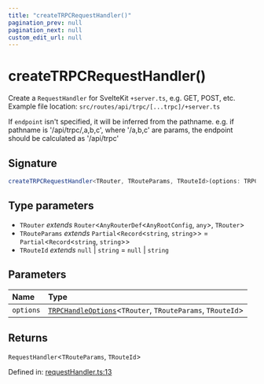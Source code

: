 ```yaml
---
title: "createTRPCRequestHandler()"
pagination_prev: null
pagination_next: null
custom_edit_url: null
---
```


# createTRPCRequestHandler()

Create a `RequestHandler` for SvelteKit `+server.ts`, e.g. GET, POST, etc.
Example file location: `src/routes/api/trpc/[...trpc]/+server.ts`

 If `endpoint` isn't specified, it will be inferred from the pathname.
e.g. if pathname is '/api/trpc/,a,b,c', where '/a,b,c' are params, the endpoint should be calculated as '/api/trpc'

## Signature

```ts
createTRPCRequestHandler<TRouter, TRouteParams, TRouteId>(options: TRPCHandleOptions<TRouter, TRouteParams, TRouteId>): RequestHandler<TRouteParams, TRouteId>;
```

## Type parameters

- `TRouter` *extends* `Router`<`AnyRouterDef`<`AnyRootConfig`, `any`\>, `TRouter`\>
- `TRouteParams` *extends* `Partial`<`Record`<`string`, `string`\>\> = `Partial`<`Record`<`string`, `string`\>\>
- `TRouteId` *extends* `null` \| `string` = `null` \| `string`

## Parameters

| Name | Type |
| :------ | :------ |
| `options` | [`TRPCHandleOptions`](../types/TRPCHandleOptions.md)<`TRouter`, `TRouteParams`, `TRouteId`\> |

## Returns

`RequestHandler`<`TRouteParams`, `TRouteId`\>

Defined in:  [requestHandler.ts:13](https://github.com/bevm0/trpc-svelte-toolbox/blob/e1a0b3a/packages/trpc-sveltekit/src/requestHandler.ts#L13)
